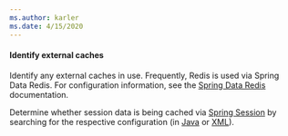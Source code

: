 ```yaml
---
ms.author: karler
ms.date: 4/15/2020
---
```


#### Identify external caches

Identify any external caches in use. Frequently, Redis is used via Spring Data Redis. For configuration information, see the [Spring Data Redis](https://spring.io/projects/spring-data-redis) documentation.

Determine whether session data is being cached via [Spring Session](https://spring.io/projects/spring-session) by searching for the respective configuration (in [Java](https://docs.spring.io/spring-session/reference/3.0/index.html) or [XML](https://docs.spring.io/spring-session/reference/3.0/index.html)).
